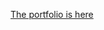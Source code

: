 [The portfolio is here](https://github.com/jasontew-956/Personal-Portfolio/blob/main/Actual%20Final%20Version%20Personal%20Portfolio.html)
